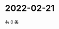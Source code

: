 # 2022-02-21

共 0 条

<!-- BEGIN WEIBO -->
<!-- 最后更新时间 Mon Feb 21 2022 23:11:12 GMT+0800 (China Standard Time) -->

<!-- END WEIBO -->

